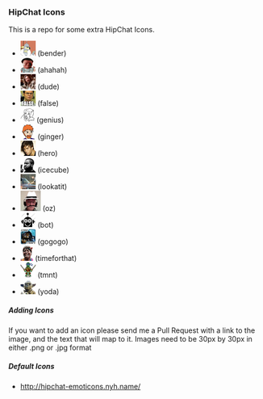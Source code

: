 ### HipChat Icons

This is a repo for some extra HipChat Icons.

* ![](icons/bender.jpg) (bender)
* ![](icons/dennis.jpg) (ahahah)
* ![](icons/dude.jpg) (dude)
* ![](icons/false.jpg) (false)
* ![](icons/genius.jpg) (genius)
* ![](icons/ginger-fury.jpg) (ginger)
* ![](icons/hero.jpg) (hero)
* ![](icons/ice_cube.png) (icecube)
* ![](icons/lookatit.jpg) (lookatit)
* ![](icons/oz.jpg) (oz)
* ![](icons/robot.png) (bot)
* ![](icons/sc.png) (gogogo)
* ![](icons/timeforthat.gif) (timeforthat)
* ![](icons/tmnt.png) (tmnt)
* ![](icons/yoda.jpg) (yoda)

##### Adding Icons

If you want to add an icon please send me a Pull Request with a link to the image, and the text that will map to it. Images need to be 30px by 30px in either .png or .jpg format


##### Default Icons

* http://hipchat-emoticons.nyh.name/
